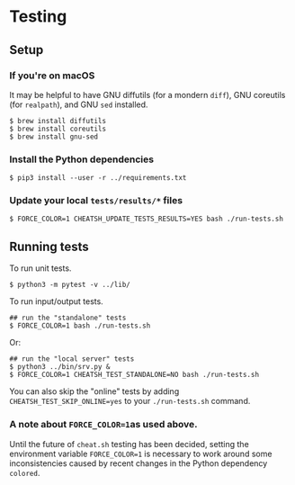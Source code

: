 # Testing

## Setup

### If you're on macOS

It may be helpful to have GNU diffutils (for a mondern `diff`), GNU coreutils (for `realpath`), and GNU `sed` installed.

    $ brew install diffutils
    $ brew install coreutils
    $ brew install gnu-sed

### Install the Python dependencies

    $ pip3 install --user -r ../requirements.txt

### Update your local `tests/results/*` files

    $ FORCE_COLOR=1 CHEATSH_UPDATE_TESTS_RESULTS=YES bash ./run-tests.sh

## Running tests

To run unit tests.

    $ python3 -m pytest -v ../lib/

To run input/output tests.

    ## run the "standalone" tests
    $ FORCE_COLOR=1 bash ./run-tests.sh

Or:

    ## run the "local server" tests
    $ python3 ../bin/srv.py &
    $ FORCE_COLOR=1 CHEATSH_TEST_STANDALONE=NO bash ./run-tests.sh

You can also skip the "online" tests by adding `CHEATSH_TEST_SKIP_ONLINE=yes` to your `./run-tests.sh` command.

### A note about `FORCE_COLOR=1`as used above.

Until the future of `cheat.sh` testing has been decided, setting the environment variable `FORCE_COLOR=1` is necessary to work around some inconsistencies caused by recent changes in the Python dependency `colored`.
